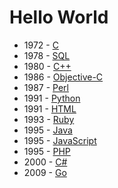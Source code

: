 # Hello World

* 1972 - [C](hello.c)
* 1978 - [SQL](hello.sql)
* 1980 - [C++](hello.cpp)
* 1986 - [Objective-C](hello.m)
* 1987 - [Perl](hello.pl)
* 1991 - [Python](hello.py)
* 1991 - [HTML](hello.html)
* 1993 - [Ruby](hello.rb)
* 1995 - [Java](Hello.java)
* 1995 - [JavaScript](hello.js)
* 1995 - [PHP](hello.php)
* 2000 - [C#](Hello.cs)
* 2009 - [Go](hello.go)
